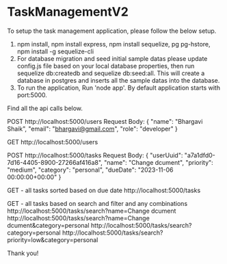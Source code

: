 # TaskManagementV2
To setup the task management application, please follow the below setup.
1. npm install, npm install express, npm install sequelize, pg pg-hstore, npm install -g sequelize-cli  
2. For database migration and seed initial sample datas please update config.js file based on your local database properties, then run sequelize db:createdb and sequelize db:seed:all. This will create a database in postgres and inserts all the sample datas into the database.
3. To run the application, Run 'node app'. By default application starts with port:5000.

Find all the api calls below.

POST http://localhost:5000/users
Request Body: {
    "name": "Bhargavi Shaik",
    "email": "bhargavi@gmail.com",
    "role": "developer"
}

GET http://localhost:5000/users

POST http://localhost:5000/tasks
Request Body:
{
    "userUuid": "a7a1dfd0-7d16-4405-8900-27266af416a8",
    "name": "Change dcument",
    "priority": "medium",
    "category": "personal",
    "dueDate": "2023-11-06 00:00:00+00:00"
}

GET - all tasks sorted based on due date
http://localhost:5000/tasks

GET - all tasks based on search and filter and any combinations
http://localhost:5000/tasks/search?name=Change dcument
http://localhost:5000/tasks/search?name=Change dcument&category=personal
http://localhost:5000/tasks/search?category=personal
http://localhost:5000/tasks/search?priority=low&category=personal

Thank you!

